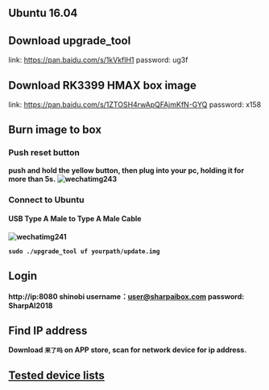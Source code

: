 
## Ubuntu 16.04


## Download upgrade_tool

link: https://pan.baidu.com/s/1kVkflH1 password: ug3f  

## Download RK3399 HMAX box image

link: https://pan.baidu.com/s/1ZTOSH4rwApQFAjmKfN-GYQ password: x158

## Burn image to box

### Push reset button
<b>push and hold the yellow button, then plug into your pc, holding it for more than 5s.<b>
![wechatimg243](https://user-images.githubusercontent.com/3085564/46048900-8d433780-c0e0-11e8-8920-2bdfbe0b67bc.jpeg)
### Connect to Ubuntu

#### USB Type A Male to Type A Male Cable
![wechatimg241](https://user-images.githubusercontent.com/3085564/46048922-a64be880-c0e0-11e8-9a6b-b75cff48767e.jpeg)

```
sudo ./upgrade_tool uf yourpath/update.img
```


## Login
http://ip:8080
shinobi username：user@sharpaibox.com
password: SharpAI2018

## Find IP address

Download `来了吗` on APP store, scan for network device for ip address.


## [Tested device lists](https://github.com/SharpAI/facebox_sdk/tree/master/hardwares)
